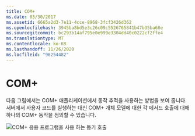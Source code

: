 ```yaml
---
title: COM+
ms.date: 03/30/2017
ms.assetid: 6665a2d3-7e11-4cce-8968-3fcf3426d362
ms.openlocfilehash: 3945ba8bd5e3c26c09c5526765841b47b35ba68e
ms.sourcegitcommit: bc293b14af795e0e999e3304dd40c0222cf2ffe4
ms.translationtype: MT
ms.contentlocale: ko-KR
ms.lasthandoff: 11/26/2020
ms.locfileid: "96254482"
---
```

# <a name="com"></a>COM+

다음 그림에서는 COM+ 애플리케이션에서 동작 추적을 사용하는 방법을 보여 줍니다. 서버에서 사용자 코드를 실행하는 대신 COM+ 개체 모델에 대한 각 메서드 호출에 대해 하나의 COM+ 동작을 정의할 수 있습니다.  
  
 ![COM&#43; 응용 프로그램을 사용 하는 동기 호출](media/com-tracing.gif "Com + 추적")
